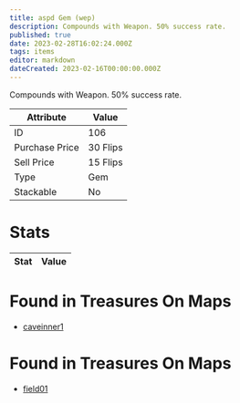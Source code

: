 ```yaml
---
title: aspd Gem (wep)
description: Compounds with Weapon. 50% success rate.
published: true
date: 2023-02-28T16:02:24.000Z
tags: items
editor: markdown
dateCreated: 2023-02-16T00:00:00.000Z
---
```


Compounds with Weapon. 50% success rate.

|Attribute|Value|
|-|-|
|ID|106|
|Purchase Price|30 Flips|
|Sell Price|15 Flips|
|Type|Gem|
|Stackable|No|

# Stats
|Stat|Value|
|-|-|

# Found in Treasures On Maps
 * [caveinner1](/maps/caveinner1)
# Found in Treasures On Maps
 * [field01](/maps/field01)
